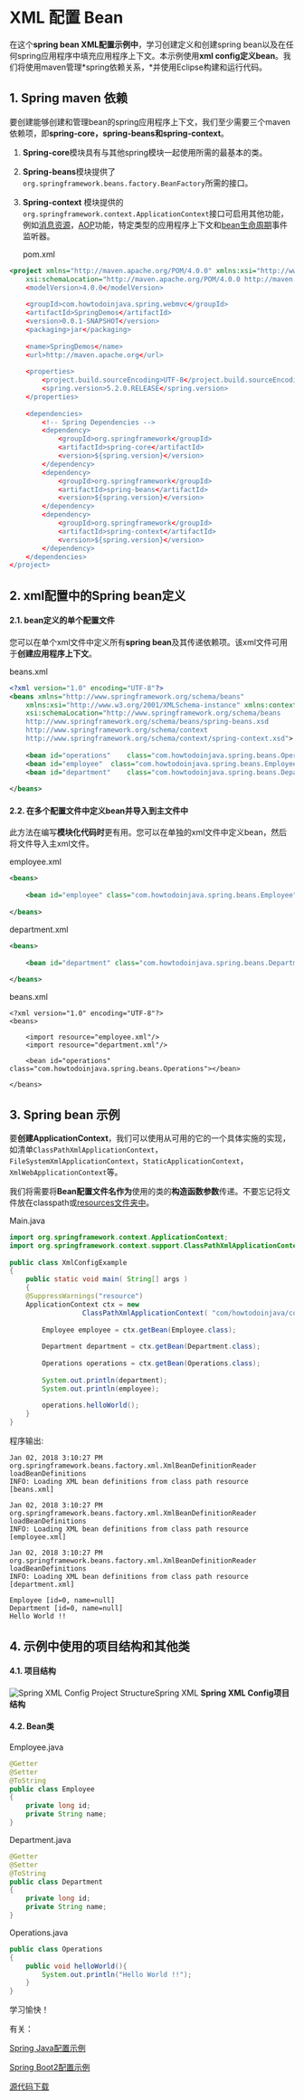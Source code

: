 # XML 配置 Bean

在这个**spring bean XML配置示例中**，学习创建定义和创建spring bean以及在任何spring应用程序中填充应用程序上下文。本示例使用**xml config定义bean**。我们将使用maven管理*spring依赖关系，*并使用Eclipse构建和运行代码。

## 1. Spring maven 依赖

要创建能够创建和管理bean的spring应用程序上下文，我们至少需要三个maven依赖项，即**spring-core，spring-beans和spring-context**。

1. **Spring-core**模块具有与其他spring模块一起使用所需的最基本的类。

2. **Spring-beans**模块提供了`org.springframework.beans.factory.BeanFactory`所需的接口。

3. **Spring-context** 模块提供的`org.springframework.context.ApplicationContext`接口可启用其他功能，例如[消息资源](https://howtodoinjava.com/spring/spring-mvc/spring-mvc-internationalization-i18n-and-localization-i10n-example/)，[AOP](https://howtodoinjava.com/spring-aop-tutorial/)功能，特定类型的应用程序上下文和[bean生命周期](https://howtodoinjava.com/spring/spring-core/spring-bean-life-cycle/)事件监听器。

   pom.xml

```xml
<project xmlns="http://maven.apache.org/POM/4.0.0" xmlns:xsi="http://www.w3.org/2001/XMLSchema-instance"
    xsi:schemaLocation="http://maven.apache.org/POM/4.0.0 http://maven.apache.org/xsd/maven-4.0.0.xsd;
    <modelVersion>4.0.0</modelVersion>
 
    <groupId>com.howtodoinjava.spring.webmvc</groupId>
    <artifactId>SpringDemos</artifactId>
    <version>0.0.1-SNAPSHOT</version>
    <packaging>jar</packaging>
 
    <name>SpringDemos</name>
    <url>http://maven.apache.org</url>
 
    <properties>
        <project.build.sourceEncoding>UTF-8</project.build.sourceEncoding>
        <spring.version>5.2.0.RELEASE</spring.version>
    </properties>
 
    <dependencies>
        <!-- Spring Dependencies -->
        <dependency>
            <groupId>org.springframework</groupId>
            <artifactId>spring-core</artifactId>
            <version>${spring.version}</version>
        </dependency>
        <dependency>
            <groupId>org.springframework</groupId>
            <artifactId>spring-beans</artifactId>
            <version>${spring.version}</version>
        </dependency>
        <dependency>
            <groupId>org.springframework</groupId>
            <artifactId>spring-context</artifactId>
            <version>${spring.version}</version>
        </dependency>
    </dependencies>
</project>
```

## 2. xml配置中的Spring bean定义

#### 2.1. bean定义的单个配置文件

您可以在单个xml文件中定义所有**spring bean**及其传递依赖项。该xml文件可用于**创建应用程序上下文**。

beans.xml

```xml
<?xml version="1.0" encoding="UTF-8"?>
<beans xmlns="http://www.springframework.org/schema/beans"
    xmlns:xsi="http://www.w3.org/2001/XMLSchema-instance" xmlns:context="http://www.springframework.org/schema/context"
    xsi:schemaLocation="http://www.springframework.org/schema/beans 
    http://www.springframework.org/schema/beans/spring-beans.xsd 
    http://www.springframework.org/schema/context 
    http://www.springframework.org/schema/context/spring-context.xsd">
     
    <bean id="operations"    class="com.howtodoinjava.spring.beans.Operations"></bean>
    <bean id="employee"  class="com.howtodoinjava.spring.beans.Employee"></bean>
    <bean id="department"    class="com.howtodoinjava.spring.beans.Department"></bean>
     
</beans> 
```

#### 2.2. 在多个配置文件中定义bean并导入到主文件中

此方法在编写**模块化代码时**更有用。您可以在单独的xml文件中定义bean，然后将文件导入主xml文件。

employee.xml

```xml
<beans>
     
    <bean id="employee" class="com.howtodoinjava.spring.beans.Employee"></bean>
     
</beans> 

```

department.xml

```xml
<beans>
     
    <bean id="department" class="com.howtodoinjava.spring.beans.Department"></bean>
     
</beans> 
```

beans.xml

```xml-dtd
<?xml version="1.0" encoding="UTF-8"?>
<beans>
     
    <import resource="employee.xml"/>
    <import resource="department.xml"/>
     
    <bean id="operations" class="com.howtodoinjava.spring.beans.Operations"></bean>
     
</beans> 
```



## 3. Spring bean 示例

要**创建ApplicationContext**，我们可以使用从可用的它的一个具体实施的实现，如清单`ClassPathXmlApplicationContext`，`FileSystemXmlApplicationContext`，`StaticApplicationContext`，`XmlWebApplicationContext`等。

我们将需要将**Bean配置文件名作为**使用的类的**构造函数参数**传递。不要忘记将文件放在classpath或[resources文件夹中](https://howtodoinjava.com/java/io/read-file-from-resources-folder/)。

Main.java

```java
import org.springframework.context.ApplicationContext;
import org.springframework.context.support.ClassPathXmlApplicationContext;
 
public class XmlConfigExample 
{
    public static void main( String[] args )
    {
    @SuppressWarnings("resource")
    ApplicationContext ctx = new
                  ClassPathXmlApplicationContext( "com/howtodoinjava/core/demo/beans/beans.xml" );
         
        Employee employee = ctx.getBean(Employee.class);
          
        Department department = ctx.getBean(Department.class);
          
        Operations operations = ctx.getBean(Operations.class);
  
        System.out.println(department);
        System.out.println(employee);
  
        operations.helloWorld();
    }
}
```

程序输出:

```
Jan 02, 2018 3:10:27 PM org.springframework.beans.factory.xml.XmlBeanDefinitionReader loadBeanDefinitions
INFO: Loading XML bean definitions from class path resource [beans.xml]
 
Jan 02, 2018 3:10:27 PM org.springframework.beans.factory.xml.XmlBeanDefinitionReader loadBeanDefinitions
INFO: Loading XML bean definitions from class path resource [employee.xml]
 
Jan 02, 2018 3:10:27 PM org.springframework.beans.factory.xml.XmlBeanDefinitionReader loadBeanDefinitions
INFO: Loading XML bean definitions from class path resource [department.xml]
 
Employee [id=0, name=null]
Department [id=0, name=null]
Hello World !!
```

## 4. 示例中使用的项目结构和其他类

#### 4.1. 项目结构

![Spring XML Config Project Structure](https://howtodoinjava.com/wp-content/uploads/2018/01/Spring-XML-Config-Project-Structure.png)Spring XML **Spring XML Config项目结构**

#### 4.2. Bean类

Employee.java

```java
@Getter
@Setter
@ToString
public class Employee 
{
    private long id;
    private String name;
}
```

Department.java

```java
@Getter
@Setter
@ToString
public class Department 
{
    private long id;
    private String name;
}
```

Operations.java

```java
public class Operations 
{
    public void helloWorld(){
        System.out.println("Hello World !!");
    }
}
```

学习愉快！

有关：

[Spring Java配置示例](https://howtodoinjava.com/spring5/core/spring-bean-java-config/)



[Spring Boot2配置示例](https://howtodoinjava.com/spring-boot2/springbootapplication-auto-configuration/)



[源代码下载](https://github.com/lokeshgupta1981/spring-core/tree/master/src/main/java/com/howtodoinjava/core/demo/beans)

